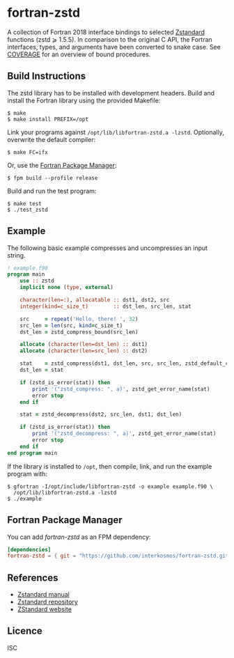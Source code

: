 # fortran-zstd

A collection of Fortran 2018 interface bindings to selected
[Zstandard](http://www.zstd.net/) functions (zstd ⩾ 1.5.5). In comparison to
the original C API, the Fortran interfaces, types, and arguments have been
converted to snake case. See [COVERAGE](COVERAGE.md) for an overview of bound
procedures.

## Build Instructions

The zstd library has to be installed with development headers. Build and
install the Fortran library using the provided Makefile:

```
$ make
$ make install PREFIX=/opt
```

Link your programs against `/opt/lib/libfortran-zstd.a -lzstd`. Optionally,
overwrite the default compiler:

```
$ make FC=ifx
```

Or, use the [Fortran Package Manager](https://github.com/fortran-lang/fpm):

```
$ fpm build --profile release
```

Build and run the test program:

```
$ make test
$ ./test_zstd
```

## Example

The following basic example compresses and uncompresses an input string.

```fortran
! example.f90
program main
    use :: zstd
    implicit none (type, external)

    character(len=:), allocatable :: dst1, dst2, src
    integer(kind=c_size_t)        :: dst_len, src_len, stat

    src     = repeat('Hello, there! ', 32)
    src_len = len(src, kind=c_size_t)
    dst_len = zstd_compress_bound(src_len)

    allocate (character(len=dst_len) :: dst1)
    allocate (character(len=src_len) :: dst2)

    stat    = zstd_compress(dst1, dst_len, src, src_len, zstd_default_c_level())
    dst_len = stat

    if (zstd_is_error(stat)) then
        print '("zstd_compress: ", a)', zstd_get_error_name(stat)
        error stop
    end if

    stat = zstd_decompress(dst2, src_len, dst1, dst_len)

    if (zstd_is_error(stat)) then
        print '("zstd_decompress: ", a)', zstd_get_error_name(stat)
        error stop
    end if
end program main
```

If the library is installed to `/opt`, then compile, link, and run the example
program with:

```
$ gfortran -I/opt/include/libfortran-zstd -o example example.f90 \
  /opt/lib/libfortran-zstd.a -lzstd
$ ./example
```

## Fortran Package Manager

You can add *fortran-zstd* as an FPM dependency:

```toml
[dependencies]
fortran-zstd = { git = "https://github.com/interkosmos/fortran-zstd.git" }
```

## References

* [Zstandard manual](http://facebook.github.io/zstd/zstd_manual.html)
* [Zstandard repository](https://github.com/facebook/zstd)
* [ZStandard website](http://www.zstd.net/)

## Licence

ISC
